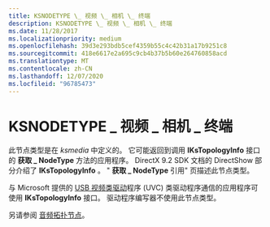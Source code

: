 ```yaml
---
title: KSNODETYPE \_ 视频 \_ 相机 \_ 终端
description: KSNODETYPE \_ 视频 \_ 相机 \_ 终端
ms.date: 11/28/2017
ms.localizationpriority: medium
ms.openlocfilehash: 39d3e293bdb5cef4359b55c4c42b31a17b9251c8
ms.sourcegitcommit: 418e6617e2a695c9cb4b37b5b60e264760858acd
ms.translationtype: MT
ms.contentlocale: zh-CN
ms.lasthandoff: 12/07/2020
ms.locfileid: "96785473"
---
```

# <a name="ksnodetype_video_camera_terminal"></a>KSNODETYPE \_ 视频 \_ 相机 \_ 终端


此节点类型是在 *ksmedia* 中定义的。 它可能返回到调用 **IKsTopologyInfo** 接口的 **获取 \_ NodeType** 方法的应用程序。 DirectX 9.2 SDK 文档的 DirectShow 部分介绍了 **IKsTopologyInfo** 。 " **获取 \_ NodeType** 引用" 页描述此节点类型。

与 Microsoft 提供的 [USB 视频类驱动](./usb-video-class-driver.md)程序 (UVC) 类驱动程序通信的应用程序可使用 **IKsTopologyInfo** 接口。 驱动程序编写器不使用此节点类型。

另请参阅 [音频拓扑节点](../audio/audio-topology-nodes.md)。

 

